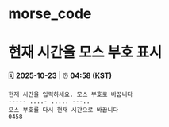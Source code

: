 # morse_code
# 현재 시간을 모스 부호 표시
<!-- MORSE_TIME_START -->
🗓️ **2025-10-23** | ⏰ **04:58 (KST)**

```
현재 시간을 입력하세요. 모스 부호로 바꿉니다
----- ....- ..... ---..
모스 부호를 다시 현재 시간으로 바꿉니다
0458
```
<!-- MORSE_TIME_END -->
